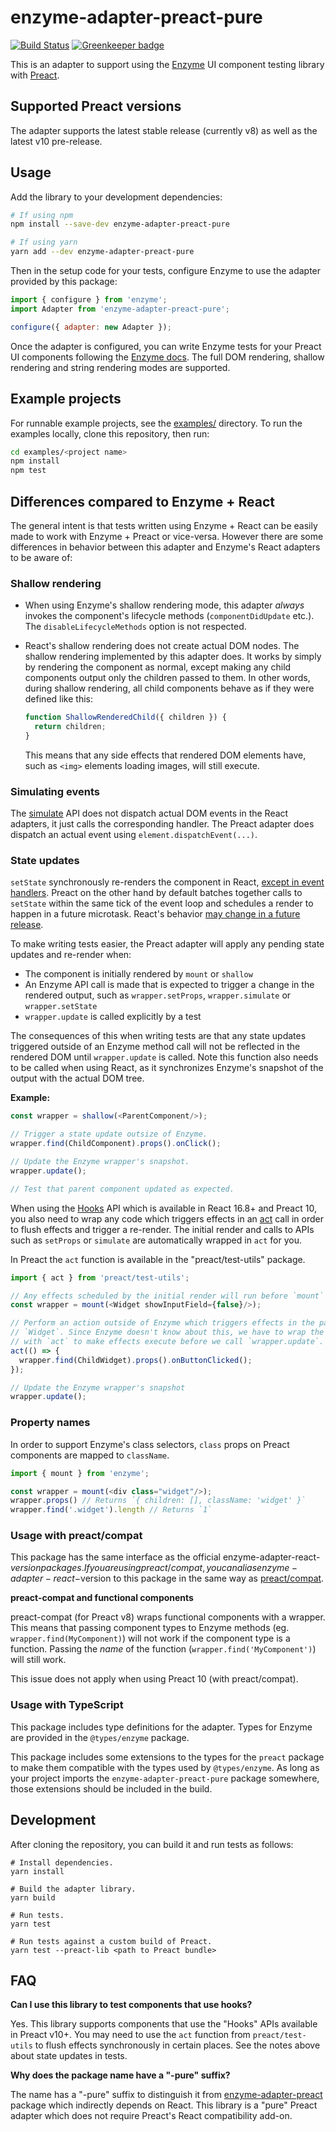 # enzyme-adapter-preact-pure

[![Build Status](https://travis-ci.org/preactjs/enzyme-adapter-preact-pure.svg?branch=master)](https://travis-ci.org/preactjs/enzyme-adapter-preact-pure) [![Greenkeeper badge](https://badges.greenkeeper.io/preactjs/enzyme-adapter-preact-pure.svg)](https://greenkeeper.io/)

This is an adapter to support using the [Enzyme](https://airbnb.io/enzyme/) UI
component testing library with [Preact](https://preactjs.com).

## Supported Preact versions

The adapter supports the latest stable release (currently v8) as well as the
latest v10 pre-release.

## Usage

Add the library to your development dependencies:

```sh
# If using npm
npm install --save-dev enzyme-adapter-preact-pure

# If using yarn
yarn add --dev enzyme-adapter-preact-pure
```

Then in the setup code for your tests, configure Enzyme to use the adapter
provided by this package:

```js
import { configure } from 'enzyme';
import Adapter from 'enzyme-adapter-preact-pure';

configure({ adapter: new Adapter });
```

Once the adapter is configured, you can write Enzyme tests for your Preact
UI components following the [Enzyme docs](https://airbnb.io/enzyme/).
The full DOM rendering, shallow rendering and string rendering modes are
supported.

## Example projects

For runnable example projects, see the [examples/](examples/) directory. To run the
examples locally, clone this repository, then run:

```sh
cd examples/<project name>
npm install
npm test
```

## Differences compared to Enzyme + React

The general intent is that tests written using Enzyme + React can be easily made
to work with Enzyme + Preact or vice-versa. However there are some differences
in behavior between this adapter and Enzyme's React adapters to be aware of:

### Shallow rendering

- When using Enzyme's shallow rendering mode, this adapter _always_ invokes the
  component's lifecycle methods (`componentDidUpdate` etc.).
  The `disableLifecycleMethods` option is not respected.

- React's shallow rendering does not create actual DOM nodes. The shallow
  rendering implemented by this adapter does. It works by simply by rendering
  the component as normal, except making any child components output only the
  children passed to them. In other words, during shallow rendering, all child
  components behave as if they were defined like this:

  ```js
  function ShallowRenderedChild({ children }) {
    return children;
  }
  ```

  This means that any side effects that rendered DOM elements have, such as `<img>`
  elements loading images, will still execute.

### Simulating events

The [simulate](https://airbnb.io/enzyme/docs/api/ReactWrapper/simulate.html)
API does not dispatch actual DOM events in the React adapters, it just calls
the corresponding handler. The Preact adapter does dispatch an actual event
using `element.dispatchEvent(...)`.

### State updates

`setState` synchronously re-renders the component in React, [except in event
handlers](https://reactjs.org/docs/faq-state.html#when-is-setstate-asynchronous).
Preact on the other hand by default batches together calls to `setState` within
the same tick of the event loop and schedules a render to happen in a future
microtask. React's behavior [may change in a future release](https://stackoverflow.com/a/48610973/434243).

To make writing tests easier, the Preact adapter will apply any pending state
updates and re-render when:

 - The component is initially rendered by `mount` or `shallow`
 - An Enzyme API call is made that is expected to trigger a change in the
   rendered output, such as `wrapper.setProps`, `wrapper.simulate` or
   `wrapper.setState`
 - `wrapper.update` is called explicitly by a test

The consequences of this when writing tests are that any state updates triggered
outside of an Enzyme method call will not be reflected in the rendered DOM until
`wrapper.update` is called. Note this function also needs to be called when using
React, as it synchronizes Enzyme's snapshot of the output with the actual DOM
tree.

**Example:**

```js
const wrapper = shallow(<ParentComponent/>);

// Trigger a state update outsize of Enzyme.
wrapper.find(ChildComponent).props().onClick();

// Update the Enzyme wrapper's snapshot.
wrapper.update();

// Test that parent component updated as expected.
```

When using the [Hooks](https://reactjs.org/docs/hooks-intro.html) API which is
available in React 16.8+ and Preact 10, you also need to wrap any code which
triggers effects in an [act](https://reactjs.org/docs/test-utils.html#act) call
in order to flush effects and trigger a re-render. The initial render and calls
to APIs such as `setProps` or `simulate` are automatically wrapped in `act`
for you.

In Preact the `act` function is available in the "preact/test-utils" package.

```js
import { act } from 'preact/test-utils';

// Any effects scheduled by the initial render will run before `mount` returns.
const wrapper = mount(<Widget showInputField={false}/>);

// Perform an action outside of Enzyme which triggers effects in the parent
// `Widget`. Since Enzyme doesn't know about this, we have to wrap the calls
// with `act` to make effects execute before we call `wrapper.update`.
act(() => {
  wrapper.find(ChildWidget).props().onButtonClicked();
});

// Update the Enzyme wrapper's snapshot
wrapper.update();
```

### Property names

In order to support Enzyme's class selectors, `class` props on Preact components
are mapped to `className`.

```js
import { mount } from 'enzyme';

const wrapper = mount(<div class="widget"/>);
wrapper.props() // Returns `{ children: [], className: 'widget' }`
wrapper.find('.widget').length // Returns `1`
```


### Usage with preact/compat

This package has the same interface as the official
enzyme-adapter-react-$version packages. If you are using preact/compat, you can
alias enzyme-adapter-react-$version to this package in the same way as
[preact/compat](https://preactjs.com/guide/switching-to-preact).


**preact-compat and functional components**

preact-compat (for Preact v8) wraps functional components with a wrapper.
This means that passing component types to Enzyme methods
(eg. `wrapper.find(MyComponent)`) will not work if the component type is a function.
Passing the _name_ of the function (`wrapper.find('MyComponent')`) will still
work.

This issue does not apply when using Preact 10 (with preact/compat).

### Usage with TypeScript

This package includes type definitions for the adapter. Types for Enzyme are
provided in the `@types/enzyme` package.

This package includes some extensions to the types for the `preact` package to
make them compatible with the types used by `@types/enzyme`. As long as your
project imports the `enzyme-adapter-preact-pure` package somewhere, those
extensions should be included in the build.

## Development

After cloning the repository, you can build it and run tests as follows:

```
# Install dependencies.
yarn install

# Build the adapter library.
yarn build

# Run tests.
yarn test

# Run tests against a custom build of Preact.
yarn test --preact-lib <path to Preact bundle>
```

## FAQ

**Can I use this library to test components that use hooks?**

Yes. This library supports components that use the "Hooks" APIs available in
Preact v10+. You may need to use the `act` function from `preact/test-utils`
to flush effects synchronously in certain places. See the notes above about
state updates in tests.

**Why does the package name have a "-pure" suffix?**

The name has a "-pure" suffix to distinguish it from
[enzyme-adapter-preact](https://github.com/aweary/enzyme-adapter-preact)
package which indirectly depends on React. This library is a "pure" Preact
adapter which does not require Preact's React compatibility add-on.
